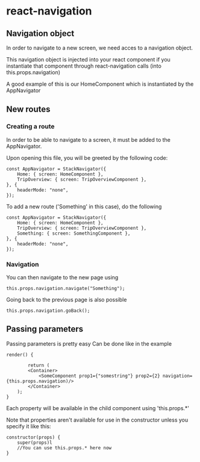 # react-navigation

## Navigation object
In order to navigate to a new screen, we need acces to a navigation object.

This navigation object is injected into your react component if you instantiate that component through react-navigation calls (into this.props.navigation)

A good example of this is our HomeComponent which is instantiated by the AppNavigator

## New routes

### Creating a route

In order to be able to navigate to a screen, it must be added to the AppNavigator.

Upon opening this file, you will be greeted by the following code:

```
const AppNavigator = StackNavigator({
    Home: { screen: HomeComponent },
    TripOverview: { screen: TripOverviewComponent },
}, {
    headerMode: "none",
});
```

To add a new route ('Something' in this case), do the following

```
const AppNavigator = StackNavigator({
    Home: { screen: HomeComponent },
    TripOverview: { screen: TripOverviewComponent },
    Something: { screen: SomethingComponent },
}, {
    headerMode: "none",
});
```

### Navigation

You can then navigate to the new page using
```
this.props.navigation.navigate("Something");
```

Going back to the previous page is also possible
```
this.props.navigation.goBack();
```

## Passing parameters

Passing parameters is pretty easy
Can be done like in the example

```
render() {

    	return (
    	<Container>
        	<SomeComponent prop1={"somestring"} prop2={2} navigation={this.props.navigation)/>
        </Container>
    );
}
```

Each property will be available in the child component using 'this.props.*'

Note that properties aren't available for use in the constructor unless you specify it like this:
```
constructor(props) {
	super(props)l
	//You can use this.props.* here now
}
```

